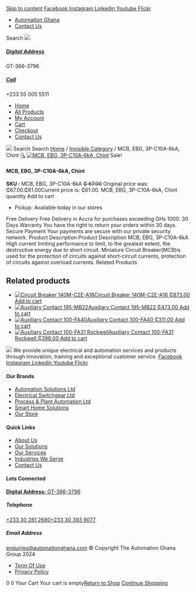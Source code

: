 [Skip to content](https://store.automationghana.com/product/mcb-ebg-3p-c10a-6ka-chint/#content)
[ Facebook ](https://www.facebook.com/automationgh/) [ Instagram ](https://www.instagram.com/automationgh/) [ Linkedin ](https://www.linkedin.com/company/the-automation-ghana-limited/) [ Youtube ](https://www.youtube.com/channel/UCurrRDUSm5oIW39VXjn1u0w) [ Flickr ](https://www.flickr.com/photos/181794037@N07/)
  * [ Automation Ghana ](https://automationghana.com)
  * [ Contact Us ](https://store.automationghana.com/contact/)


Search
[ ![](https://store.automationghana.com/wp-content/uploads/2024/04/Website-TAGG-Logo-BLUE.png) ](https://store.automationghana.com/)
[ ](https://maps.app.goo.gl/m4xeaagWCNbLk4jM6)
#####  [ Digital Address ](https://maps.app.goo.gl/m4xeaagWCNbLk4jM6)
GT-366-3796 
[ ](tel:+233550055511)
#####  [ Call ](tel:+233550055511)
+233 55 005 5511 
  * [Home](https://store.automationghana.com/)
  * [All Products](https://store.automationghana.com/shop/)
  * [My Account](https://store.automationghana.com/my-account/)
  * [Cart](https://store.automationghana.com/cart/)
  * [Checkout](https://store.automationghana.com/checkout/)
  * [Contact Us](https://store.automationghana.com/contact/)


[![](https://store.automationghana.com/wp-content/uploads/2024/04/AutomationGhana_logo_white.png)](https://store.automationghana.com)
Search
Search
[Home](https://store.automationghana.com) / [Invisible Category](https://store.automationghana.com/product-category/invisible-category/) / MCB, EBG, 3P-C10A-6kA, Chint
[🔍](https://store.automationghana.com/product/mcb-ebg-3p-c10a-6ka-chint/)
[![MCB, EBG, 3P-C10A-6kA, Chint](https://store.automationghana.com/wp-content/uploads/2024/05/EB3PC10A-1-600x600.jpg)](https://store.automationghana.com/wp-content/uploads/2024/05/EB3PC10A-1.jpg)
Sale!
####  MCB, EBG, 3P-C10A-6kA, Chint 
**SKU :** MCB, EBG, 3P-C10A-6kA 
~~₵ 67.00~~ Original price was: ₵67.00.₵61.00Current price is: ₵61.00.
MCB, EBG, 3P-C10A-6kA, Chint quantity
Add to cart
  * Pickup: Available today in our stores


Free Delivery 
Free Delivery in Accra for purchases exceeding GHs 1000. 
30 Days Warranty 
You have the right to return your orders within 30 days. 
Secure Payment 
Your payments are secure with our private security network. 
Product Description
Product Description
MCB, EBG, 3P-C10A-6kA High current limiting performance to limit, to the greatest extent, the destructive energy due to short circuit. Miniature Circuit Breaker(MCB)is used for the protection of circuits against short-circuit currents, protection of circuits against overload currents.
Related Products 
## Related products
  * [![Circuit Breaker 140M-C2E-A16](https://store.automationghana.com/wp-content/uploads/2020/12/140M-C2E-A16-300x300.jpg)Circuit Breaker 140M-C2E-A16 ₵873.00 ](https://store.automationghana.com/product/circuit-breaker-140m-c2e-a16/)
[Add to cart](https://store.automationghana.com/product/mcb-ebg-3p-c10a-6ka-chint/?add-to-cart=2979)
  * [![Auxiliary Contact 195-MB22](https://store.automationghana.com/wp-content/uploads/2020/11/A-B-300x300.jpg)Auxiliary Contact 195-MB22 ₵473.00 ](https://store.automationghana.com/product/auxiliary-contact-195-mb22/)
[Add to cart](https://store.automationghana.com/product/mcb-ebg-3p-c10a-6ka-chint/?add-to-cart=2948)
  * [![Auxiliary Contact 100-FA40](https://store.automationghana.com/wp-content/uploads/2020/11/100-FA40.jpg)Auxiliary Contact 100-FA40 ₵311.00 ](https://store.automationghana.com/product/auxiliary-contact-100-fa40-rockwell/)
[Add to cart](https://store.automationghana.com/product/mcb-ebg-3p-c10a-6ka-chint/?add-to-cart=2939)
  * [![Auxiliary Contact 100-FA31 Rockwell](https://store.automationghana.com/wp-content/uploads/2020/11/Auxilliary-Contact-Block-100-FA31.jpg)Auxiliary Contact 100-FA31 Rockwell ₵398.00 ](https://store.automationghana.com/product/auxiliary-contact-100-fa31-rockwell/)
[Add to cart](https://store.automationghana.com/product/mcb-ebg-3p-c10a-6ka-chint/?add-to-cart=2937)


![](https://store.automationghana.com/wp-content/uploads/2024/04/AutomationGhana_logo_white.png)
We provide unique electrical and automation services and products through innovation, training and exceptional customer service.
[ Facebook ](https://www.facebook.com/automationgh/) [ Instagram ](https://www.instagram.com/automationgh/) [ Linkedin ](https://www.linkedin.com/company/the-automation-ghana-limited/) [ Youtube ](https://www.youtube.com/channel/UCurrRDUSm5oIW39VXjn1u0w) [ Flickr ](https://www.flickr.com/photos/181794037@N07/)
#### Our Brands
  * [ Automation Solutions Ltd ](https://store.automationghana.com/product/mcb-ebg-3p-c10a-6ka-chint/)
  * [ Electrical Switchgear Ltd ](https://store.automationghana.com/product/mcb-ebg-3p-c10a-6ka-chint/)
  * [ Process & Plant Automation Ltd ](https://store.automationghana.com/product/mcb-ebg-3p-c10a-6ka-chint/)
  * [ Smart Home Solutions ](https://store.automationghana.com/product/mcb-ebg-3p-c10a-6ka-chint/)
  * [ Our Store ](https://store.automationghana.com/product/mcb-ebg-3p-c10a-6ka-chint/)


#### Quick Links
  * [ About Us ](https://store.automationghana.com/product/mcb-ebg-3p-c10a-6ka-chint/)
  * [ Our Solutions ](https://store.automationghana.com/product/mcb-ebg-3p-c10a-6ka-chint/)
  * [ Our Services ](https://store.automationghana.com/product/mcb-ebg-3p-c10a-6ka-chint/)
  * [ Industries We Serve ](https://store.automationghana.com/product/mcb-ebg-3p-c10a-6ka-chint/)
  * [ Contact Us ](https://store.automationghana.com/product/mcb-ebg-3p-c10a-6ka-chint/)


#### Lets Connected
[**Digital Address:** GT-366-3796](https://maps.app.goo.gl/m4xeaagWCNbLk4jM6)
#####  Telephone 
[ +233 30 281 2680](tel:+233302812680)[+233 30 393 9077](https://store.automationghana.com/product/mcb-ebg-3p-c10a-6ka-chint/+233303939077)
#####  Email Address 
enquiries@automationghana.com 
© Copyright The Automation Ghana Group 2024
  * [ Term Of Use ](https://store.automationghana.com/product/mcb-ebg-3p-c10a-6ka-chint/)
  * [ Privacy Policy ](https://store.automationghana.com/product/mcb-ebg-3p-c10a-6ka-chint/)


0
0
Your Cart
Your cart is empty[Return to Shop](https://store.automationghana.com/shop/)
[Continue Shopping](https://store.automationghana.com/product/mcb-ebg-3p-c10a-6ka-chint/)
